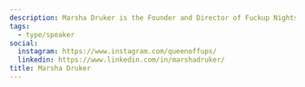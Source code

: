 ```yaml
---
description: Marsha Druker is the Founder and Director of Fuckup Nights Toronto and Kitchener-Waterloo, chapters of the global speaker series and community that shares stories of professional failure in 300+ cities. A passionate community builder, Marsha loves bringing people together to have genuine conversations about all sides of entrepreneurship, failure and mental health. She believes that vulnerability makes us stronger, not weaker.
tags:
  - type/speaker
social:
  instagram: https://www.instagram.com/queenoffups/
  linkedin: https://www.linkedin.com/in/marshadruker/
title: Marsha Druker
---
```

